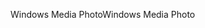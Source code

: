 <span data-ttu-id="56566-101">Windows Media Photo</span><span class="sxs-lookup"><span data-stu-id="56566-101">Windows Media Photo</span></span>